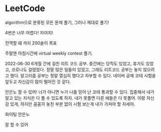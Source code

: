 # LeetCode
algorithm으로 분류된 모든 문제 풀기, 그러나 제대로 풀기!

4번은 너무 어렵다! 자야지!

전역할 떄 까지 200솔이 목표

주말엔 아침시간에  virtual weekly contest 풀기. 

2022-06-30
6개월 간에 걸친 리트 코드 공부. 중간에는 당직도 있었고, 휴가도 있었고, 코로나도 걸렸었다.
정말 많은 일들이 있었고, 그래도 리트코드 공부는 놓지 않으려고 했다.
알고리즘 공부는 정말 열심히 했다고 자부할 수 있다.
네이버 공채 코테 시험을 앞두고 자신감이 많이 떨어진 것 같다.

안은노 할 수 있어! 너가 아니면 누가 나를 믿어
난 코테 통과할 수 있다.
집중해서 내가 알고 있는 지식은 다 풀 수 있도록 하자.
내가 못풀면 다른 애들은 다 못풀어.
이왕 자신감 있게, 하지만 꼼꼼히 놓친 부분 없이 시험 보는게 내가 가져야 할 자세야.

화이팅 안은노

잘 할 수 있어
